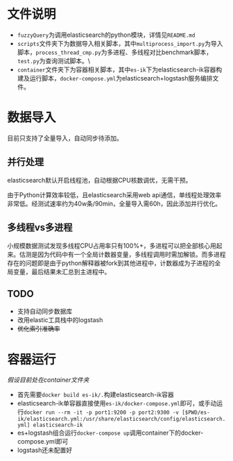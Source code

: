 # 文件说明

- `fuzzyQuery`为调用elasticsearch的python模块，详情见`README.md`
- `scripts`文件夹下为数据导入相关脚本，其中`multiprocess_import.py`为导入脚本，`process_thread_cmp.py`为多进程、多线程对比benchmark脚本，`test.py`为查询测试脚本。\
- `container`文件夹下为容器相关脚本，其中`es-ik`下为elasticsearch-ik容器构建及运行脚本，`docker-compose.yml`为elasticsearch+logstash服务编排文件。

# 数据导入

目前只支持了全量导入，自动同步待添加。

## 并行处理

elasticsearch默认开启线程池，自动根据CPU核数调优，无需干预。

由于Python计算效率较低，且elasticsearch采用web api通信，单线程处理效率非常低。经测试速率约为40w条/90min，全量导入需60h，因此添加并行优化。

## 多线程vs多进程

小规模数据测试发现多线程CPU占用率只有100%+，多进程可以把全部核心用起来。估测是因为代码中有一个全局计数器变量，多线程调用时需加解锁。而多进程存在的问题即是由于python解释器被fork到其他进程中，计数器成为子进程的全局变量，最后结果未汇总到主进程中。

## TODO

- 支持自动同步数据库
- 改用elastic工具栈中的logstash
- ~~优化索引准确率~~

# 容器运行

*假设目前处在container文件夹*

- 首先需要`docker build es-ik/.`构建elasticsearch-ik容器
- elasticsearch-ik单容器直接使用`es-ik/docker-compose.yml`即可，或手动运行`docker run --rm -it -p port1:9200 -p port2:9300 -v [$PWD/es-ik/elasticsearch.yml:/usr/share/elasticsearch/config/elasticsearch.yml] elasticsearch-ik`
- es+logstash组合运行`docker-compose up`调用container下的docker-compose.yml即可
- logstash还未配置好